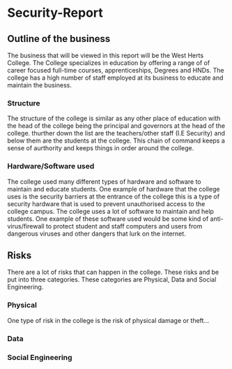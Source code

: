 # Security-Report

## Outline of the business
The business that will be viewed in this report will be the West Herts College. The College specializes in education by offering a range of of career focused full-time courses, apprenticeships, Degrees and HNDs. The college has a high number of staff employed at its business to educate and maintain the business.
### Structure
The structure of the college is similar as any other place of education with the head of the college being the principal and governors at the head of the college. thurther down the list are the teachers/other staff (I.E Security) and below them are the students at the college. This chain of command keeps a sense of aurthority and keeps things in order around the college.
### Hardware/Software used
The college used many different types of hardware and software to maintain and educate students. One example of hardware that the college uses is the security barriers at the entrance of the college this is a type of security hardware that is used to prevent unauthorised access to the college campus. The college uses a lot of software to maintain and help students. One example of these software used would be some kind of anti-virus/firewall to protect student and staff computers and users from dangerous viruses and other dangers that lurk on the internet.
## Risks
There are a lot of risks that can happen in the college. These risks and be put into three categories. These categories are Physical, Data and Social Engineering.
### Physical
One type of risk in the college is the risk of physical damage or theft...
### Data

### Social Engineering
